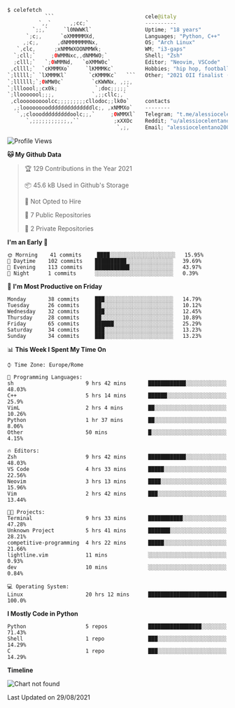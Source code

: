 ```kotlin
$ celefetch
            ```                             cele@italy
          `,,`      ,;cc;`                  ----------
        `;;,`     `l0NWWKl`                 Uptime; "18 years"
      `;c;,      `oXMMMMMXd,                Languages; "Python, C++"
     ,;c;,      ,dNMMMMMMMNx,               OS; "Arch Linux"
   `,clc,      ;xNMMWXOONMMWk;              WM; "i3-gaps"
  `;cll;`     ;0WMMNxc,,dNMMWO;`            Shell; "Zsh"
  ;clll;`   `;0WMMNd,   `oXMMW0c`           Editor; "Neovim, VSCode"
 ,cllll;`  `cKMMMXo`     `lKMMMKc`          Hobbies; "hip hop, football, gaming"
`;lllll;` `lXMMMKl`       `cKMMMKc`   ```   Other; "2021 OII finalist (Olimpiadi Italiane di Informatica)"
`;llllll;`;0WMW0c`         `cKWWNx, ,;;,    
`;llloool;;cx0k;            `;doc;;;;;`     
`;llooooool;;;,            `,;;cllc;,`      
 ,clooooooooolcc;;;;;;;;;cllodoc;;lk0o`     contacts
  ,;looooooooddddddddddddddlc;, ,xNMMXo`    --------
   `,;clooodddddddddoolc;;,`     ;0WMMXl`   Telegram; "t.me/alessiocelentano"
      `,;;;;;;;;;;;,,``           ;xXXOc    Reddit; "u/alessiocelentano"
                                   `,;,     Email; "alessiocelentano2003@gmail.com"
```                                 
<!--START_SECTION:waka-->
![Profile Views](http://img.shields.io/badge/Profile%20Views-20-blue)

**🐱 My Github Data** 

> 🏆 129 Contributions in the Year 2021
 > 
> 📦 45.6 kB Used in Github's Storage 
 > 
> 🚫 Not Opted to Hire
 > 
> 📜 7 Public Repositories 
 > 
> 🔑 2 Private Repositories  
 > 
**I'm an Early 🐤** 

```text
🌞 Morning    41 commits     ████░░░░░░░░░░░░░░░░░░░░░   15.95% 
🌆 Daytime    102 commits    ██████████░░░░░░░░░░░░░░░   39.69% 
🌃 Evening    113 commits    ███████████░░░░░░░░░░░░░░   43.97% 
🌙 Night      1 commits      ░░░░░░░░░░░░░░░░░░░░░░░░░   0.39%

```
📅 **I'm Most Productive on Friday** 

```text
Monday       38 commits     ███░░░░░░░░░░░░░░░░░░░░░░   14.79% 
Tuesday      26 commits     ██░░░░░░░░░░░░░░░░░░░░░░░   10.12% 
Wednesday    32 commits     ███░░░░░░░░░░░░░░░░░░░░░░   12.45% 
Thursday     28 commits     ██░░░░░░░░░░░░░░░░░░░░░░░   10.89% 
Friday       65 commits     ██████░░░░░░░░░░░░░░░░░░░   25.29% 
Saturday     34 commits     ███░░░░░░░░░░░░░░░░░░░░░░   13.23% 
Sunday       34 commits     ███░░░░░░░░░░░░░░░░░░░░░░   13.23%

```


📊 **This Week I Spent My Time On** 

```text
⌚︎ Time Zone: Europe/Rome

💬 Programming Languages: 
sh                       9 hrs 42 mins       ████████████░░░░░░░░░░░░░   48.03% 
C++                      5 hrs 14 mins       ██████░░░░░░░░░░░░░░░░░░░   25.9% 
VimL                     2 hrs 4 mins        ██░░░░░░░░░░░░░░░░░░░░░░░   10.26% 
Python                   1 hr 37 mins        ██░░░░░░░░░░░░░░░░░░░░░░░   8.06% 
Other                    50 mins             █░░░░░░░░░░░░░░░░░░░░░░░░   4.15%

🔥 Editors: 
Zsh                      9 hrs 42 mins       ████████████░░░░░░░░░░░░░   48.03% 
VS Code                  4 hrs 33 mins       █████░░░░░░░░░░░░░░░░░░░░   22.56% 
Neovim                   3 hrs 13 mins       ████░░░░░░░░░░░░░░░░░░░░░   15.96% 
Vim                      2 hrs 42 mins       ███░░░░░░░░░░░░░░░░░░░░░░   13.44%

🐱‍💻 Projects: 
Terminal                 9 hrs 33 mins       ███████████░░░░░░░░░░░░░░   47.28% 
Unknown Project          5 hrs 41 mins       ███████░░░░░░░░░░░░░░░░░░   28.21% 
competitive-programming  4 hrs 22 mins       █████░░░░░░░░░░░░░░░░░░░░   21.66% 
lightline.vim            11 mins             ░░░░░░░░░░░░░░░░░░░░░░░░░   0.93% 
dev                      10 mins             ░░░░░░░░░░░░░░░░░░░░░░░░░   0.84%

💻 Operating System: 
Linux                    20 hrs 12 mins      █████████████████████████   100.0%

```

**I Mostly Code in Python** 

```text
Python                   5 repos             █████████████████░░░░░░░░   71.43% 
Shell                    1 repo              ███░░░░░░░░░░░░░░░░░░░░░░   14.29% 
C                        1 repo              ███░░░░░░░░░░░░░░░░░░░░░░   14.29%

```


**Timeline**

![Chart not found](https://raw.githubusercontent.com/alessiocelentano/alessiocelentano/main/charts/bar_graph.png) 


 Last Updated on 29/08/2021
<!--END_SECTION:waka-->
